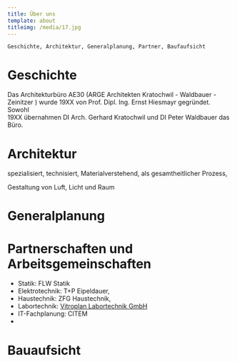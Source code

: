```yaml
---
title: Über uns
template: about
titleimg: /media/17.jpg
---
```



```
Geschichte, Architektur, Generalplanung, Partner, Baufaufsicht
```

# Geschichte

Das Architekturbüro AE30 (ARGE Architekten Kratochwil - Waldbauer - Zeinitzer ) wurde 19XX von Prof. Dipl. Ing. Ernst Hiesmayr gegründet. Sowohl\
19XX übernahmen DI Arch. Gerhard Kratochwil und DI Peter Waldbauer das Büro. 

# Architektur

spezialisiert, technisiert, Materialverstehend, als gesamtheitlicher Prozess, 

Gestaltung von Luft, Licht und Raum

# Generalplanung

# Partnerschaften und Arbeitsgemeinschaften

* Statik: FLW Statik
* Elektrotechnik: T+P Eipeldauer, 
* Haustechnik: ZFG Haustechnik, 
* Labortechnik: [Vitroplan Labortechnik GmbH](http://www.vitroplan.at/) 
* IT-Fachplanung: CITEM 
*

# Bauaufsicht
